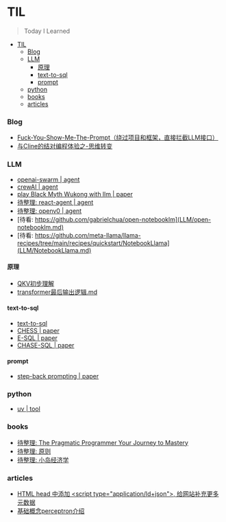 # TIL

> Today I Learned

- [TIL](#til)
    - [Blog](#blog)
    - [LLM](#llm)
      - [原理](#原理)
      - [text-to-sql](#text-to-sql)
      - [prompt](#prompt)
    - [python](#python)
    - [books](#books)
    - [articles](#articles)

### Blog
- [Fuck-You-Show-Me-The-Prompt（绕过项目和框架，直接拦截LLM接口）](blog/Fuck-You-Show-Me-The-Prompt.md)
- [与Cline的结对编程体验之-思维转变](blog/与Cline的结对编程体验1-思维转变.md)

### LLM
- [openai-swarm | agent](LLM/openai-swarm.md)
- [crewAI | agent](LLM/crewAI.md)
- [play Black Myth Wukong with llm | paper](LLM/play-Black-Myth-Wukong-with-llm.md)
- [待整理: react-agent | agent](LLM/react-agent.md)
- [待整理: openv0 | agent](LLM/openv0.md)
- [待看: https://github.com/gabrielchua/open-notebooklm](LLM/open-notebooklm.md)
- [待看: https://github.com/meta-llama/llama-recipes/tree/main/recipes/quickstart/NotebookLlama](LLM/NotebookLlama.md)

#### 原理
- [QKV初步理解](LLM/human-to-hero/QKV初步理解.md)
- [transformer最后输出逻辑.md](LLM/human-to-hero/transformer最后输出逻辑.md)

#### text-to-sql
- [text-to-sql](LLM/text-to-sql/text-to-sql.md)
- [CHESS | paper](LLM/text-to-sql/CHESS.md)
- [E-SQL | paper](LLM/text-to-sql/E-SQL.md)
- [CHASE-SQL | paper](LLM/text-to-sql/CHASE-SQL.md)

#### prompt
- [step-back prompting | paper](LLM/step-back-prompting.md)


### python
- [uv | tool](python/uv.md)

### books
- [待整理: The Pragmatic Programmer Your Journey to Mastery](book/The-Pragmatic-Programmer-Your-Journey-to-Mastery.md)
- [待整理: 原则]()
- [待整理: 小岛经济学]()

### articles
- [HTML head 中添加 <script type="application/ld+json"\>, 给网站补充更多元数据](https://csvbase.com/blog/13)
- [基础概念perceptron介绍](https://medium.com/@vincentlambert0/it-all-started-with-a-perceptron-86bd0fb80b96)